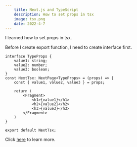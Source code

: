 ```yaml
---
    title: Next.js and TypeScript
    description: How to set props in tsx
    image: tsx.png
    date: 2022-4-7
---
```


I learned how to set props in tsx.

Before I create export function, I need to create interface first.


```tsx
interface TypeProps {
    value1: string;
    value2: number;
    value3: boolean;
}
const NextTsx: NextPage<TypeProps> = (props) => {
    const { value1, value2, value3 } = props;

    return (
        <Fragment>
            <h1>{value1}</h1>
            <h2>{value2}</h2>
            <h3>{value3}</h3>
        </Fragment>
    )
}

export default NextTsx;

```

Click [here](https://nextjs.org/docs/basic-features/typescript) to learn more.